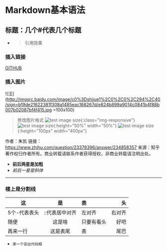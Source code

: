 # Markdown基本语法
## 标题：几个#代表几个标题
- > 引用效果
### 插入链接
[GITHUB](https://github.com/)
### 插入图片
![汪](http://imgsrc.baidu.com/image/c0%3Dshijue1%2C0%2C0%2C294%2C40/sign=b19de21622381f308a1485eac168267d/e824b899a9014c0841b4f88b007b02087bf4f415.jpg =100x100)
> 修改图片格式
  ![test image size](url){:class="img-responsive"}
  ![test image size](url){:height="50%" width="50%"}
  ![test image size](url){:height="100px" width="400px"}

作者：朱凯
链接：https://www.zhihu.com/question/23378396/answer/234858357
来源：知乎
著作权归作者所有。商业转载请联系作者获得授权，非商业转载请注明出处。
- **前后两星是加粗**
- *前后一星是斜体*
***
### 楼上是分割线
 | 这 | 是 | 表 | 头 |
 | ----- | :---: | :---- | ----: |
 | 5个-代表表头 | ::代表居中对齐 | 左对齐 | 右对齐 |
 | 随便 | 这是啥 | 只要有看头 | 好吧 |
 | 再来一行 | 这是表尾 | 表 | 尾巴 |
 - `来一个突出代码框`

